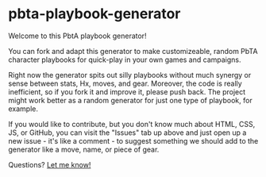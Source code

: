 # pbta-playbook-generator

Welcome to this PbtA playbook generator!

You can fork and adapt this generator to make customizeable, random PbTA character playbooks for quick-play in your own games and campaigns.

Right now the generator spits out silly playbooks without much synergy or sense between stats, Hx, moves, and gear. Moreover, the code is really inefficient, so if you fork it and improve it, please push back. The project might work better as a random generator for just one type of playbook, for example.

If you would like to contribute, but you don't know much about HTML, CSS, JS, or GitHub, you can visit the "Issues" tab up above and just open up a new issue - it's like a comment - to suggest something we should add to the generator like a move, name, or piece of gear.

Questions? [Let me know!](mailto:csansing@gmail.com)